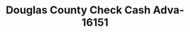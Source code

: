---
f_zip-code: 97470
f_state-code: OR
title: Douglas County Check Cash Adva-16151
f_phone: 541-440-4838
f_city-only: Roseburg
f_address: 38 Orchard Ln Roseburg
f_location-unique-id: '16151'
slug: douglas-county-check-cash-adva-16151
updated-on: '2024-05-30T13:46:58.046Z'
created-on: '2024-05-30T13:36:59.803Z'
published-on: '2024-05-30T13:54:32.469Z'
f_city-state: cms/city/roseburg-or.md
f_company: cms/company/douglas-county-check-cash-adva.md
f_state: cms/state/oregon.md
layout: '[payday-loan].html'
tags: payday-loan
---